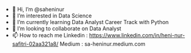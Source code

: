 - 👋 Hi, I’m @saheninur
- 👀 I’m interested in Data Science
- 🌱 I’m currently learning Data Analyst Career Track with Python
- 💞️ I’m looking to collaborate on Data Analyst
- 📫 How to reach me 
Linkedin : https://www.linkedin.com/in/heni-nur-safitri-02aa321a8/
Medium : sa-heninur.medium.com

<!---
saheninur/saheninur is a ✨ special ✨ repository because its `README.md` (this file) appears on your GitHub profile.
You can click the Preview link to take a look at your changes.
--->

